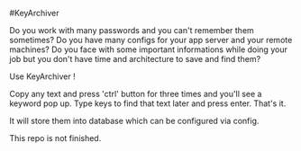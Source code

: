 #KeyArchiver

Do you work with many passwords and you can't remember them sometimes?
Do you have many configs for your app server and your remote machines?
Do you face with some important informations while doing your job but you don't have time 
and architecture to save and find them?

Use KeyArchiver !

Copy any text and press 'ctrl' button for three times and you'll see a keyword pop up.
Type keys to find that text later and press enter. That's it. 

It will store them into database which can be configured via config.

This repo is not finished. 